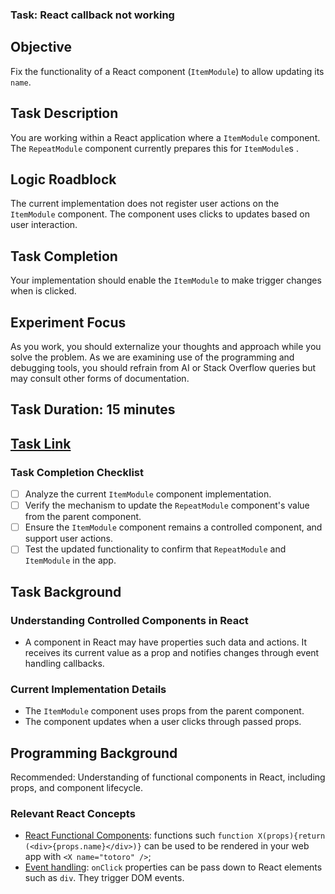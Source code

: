 ### Task: React callback not working

## Objective
Fix the functionality of a React component (`ItemModule`) to allow updating its `name`.

## Task Description
You are working within a React application where a `ItemModule` component. The `RepeatModule` component currently prepares this for `ItemModule`s .

## Logic Roadblock
The current implementation does not register user actions on the `ItemModule` component. The component uses clicks to updates based on user interaction.

## Task Completion
Your implementation should enable the `ItemModule` to make trigger changes when is clicked.

## Experiment Focus
As you work, you should externalize your thoughts and approach while you solve the problem. As we are examining use of the programming and debugging tools, you should refrain from AI or Stack Overflow queries but may consult other forms of documentation.

## Task Duration: 15 minutes

## [Task Link](https://seecode.run/#:-NqTY07s6k7Lf7QEnSrF) 

### Task Completion Checklist
- [ ] Analyze the current `ItemModule` component implementation.
- [ ] Verify the mechanism to update the `RepeatModule` component's value from the parent component.
- [ ] Ensure the `ItemModule` component remains a controlled component, and support user actions.
- [ ] Test the updated functionality to confirm that `RepeatModule` and `ItemModule` in the app.

## Task Background

### Understanding Controlled Components in React
- A component in React may have properties such data and actions. It receives its current value as a prop and notifies changes through event handling callbacks.

### Current Implementation Details
- The `ItemModule` component uses props from the parent component.
- The component updates when a user clicks through passed props.

## Programming Background
Recommended: Understanding of functional components in React, including props, and component lifecycle.

### Relevant React Concepts
- [React Functional Components](https://react.dev/learn/your-first-component): functions such `function X(props){return (<div>{props.name}</div>)}` can be used to be rendered in your web app with `<X name="totoro" />`;
- [Event handling](https://react.dev/learn/responding-to-events#adding-event-handlers):  `onClick` properties can be pass down to React elements such as `div`. They trigger DOM events.

